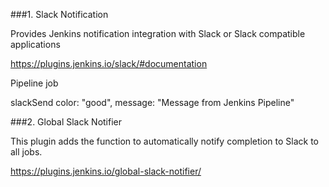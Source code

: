 ###1. Slack Notification

Provides Jenkins notification integration with Slack or Slack compatible applications

https://plugins.jenkins.io/slack/#documentation

Pipeline job

slackSend color: "good", message: "Message from Jenkins Pipeline"

###2. Global Slack Notifier

This plugin adds the function to automatically notify completion to Slack to all jobs. 

https://plugins.jenkins.io/global-slack-notifier/




